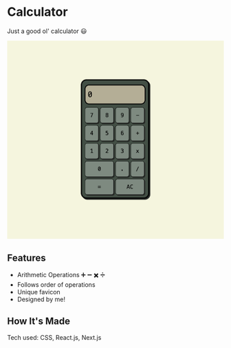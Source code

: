 # Calculator
Just a good ol' calculator :smiley:

![](/public/calcscreenshot.png "Optional title")

## Features
- Arithmetic Operations :heavy_plus_sign: :heavy_minus_sign: :heavy_multiplication_x: :heavy_division_sign:
- Follows order of operations
- Unique favicon
- Designed by me!

## How It's Made
Tech used: CSS, React.js, Next.js
